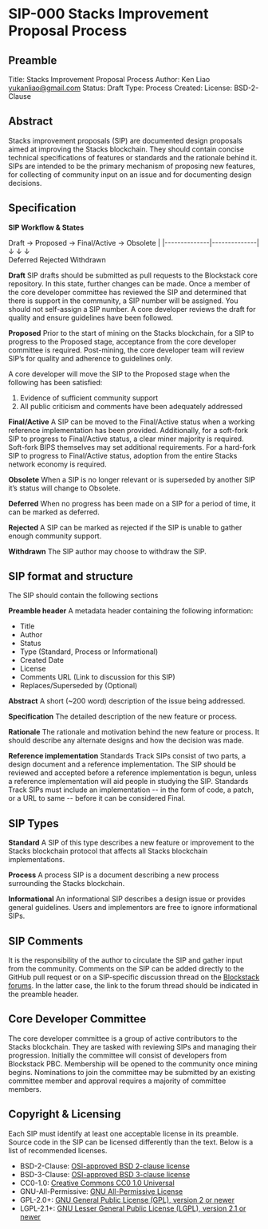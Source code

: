 # SIP-000 Stacks Improvement Proposal Process

## Preamble 

Title: Stacks Improvement Proposal Process
Author: Ken Liao <yukanliao@gmail.com>
Status: Draft
Type: Process
Created: 
License: BSD-2-Clause

## Abstract

Stacks improvement proposals (SIP) are documented design proposals aimed at improving the Stacks blockchain. They should contain concise technical specifications of features or standards and the rationale behind it. SIPs are intended to be the primary mechanism of proposing new features, for collecting of community input on an issue and for documenting design decisions.

## Specification

**SIP Workflow & States**

Draft → Proposed → Final/Active → Obsolete
 |
 |--------------|--------------|
↓                  ↓                   ↓                 
Deferred      Rejected       Withdrawn

**Draft**
SIP drafts should be submitted as pull requests to the Blockstack core repository. In this state, further changes can be made. Once a member of the core developer committee has reviewed the SIP and determined that there is support in the community, a SIP number will be assigned. You should not self-assign a SIP number. A core developer reviews the draft for quality and ensure guidelines have been followed. 

**Proposed**
Prior to the start of mining on the Stacks blockchain, for a SIP to progress to the Proposed stage, acceptance from the core developer committee is required. Post-mining, the core developer team will review SIP’s for quality and adherence to guidelines only.

A core developer will move the SIP to the Proposed stage when the following has been satisfied:


1. Evidence of sufficient community support
2. All public criticism and comments have been adequately addressed

**Final/Active**
A SIP can be moved to the Final/Active status when a working reference implementation has been provided. Additionally, for a soft-fork SIP to progress to Final/Active status, a clear miner majority is required. Soft-fork BIPS themselves may set additional requirements. For a hard-fork SIP to progress to Final/Active status, adoption from the entire Stacks network economy is required. 

**Obsolete**
When a SIP is no longer relevant or is superseded by another SIP it’s status will change to Obsolete. 

**Deferred**
When no progress has been made on a SIP for a period of time, it can be marked as deferred.

**Rejected**
A SIP can be marked as rejected if the SIP is unable to gather enough community support.

**Withdrawn** 
The SIP author may choose to withdraw the SIP.

## SIP format and structure

The SIP should contain the following sections

**Preamble header**
A metadata header containing the following information:

- Title
- Author
- Status
- Type (Standard, Process or Informational)
- Created Date
- License
- Comments URL (Link to discussion for this SIP)
- Replaces/Superseded by (Optional)

**Abstract**
A short (~200 word) description of the issue being addressed.

**Specification**
The detailed description of the new feature or process.

**Rationale**
The rationale and motivation behind the new feature or process. It should describe any alternate designs and how the decision was made.

**Reference implementation**
Standards Track SIPs consist of two parts, a design document and a reference implementation. The SIP should be reviewed and accepted before a reference implementation is begun, unless a reference implementation will aid people in studying the SIP. Standards Track SIPs must include an implementation -- in the form of code, a patch, or a URL to same -- before it can be considered Final.

## SIP Types

**Standard**
A SIP of this type describes a new feature or improvement to the Stacks blockchain protocol that affects all Stacks blockchain implementations.

**Process**
A process SIP is a document describing a new process surrounding the Stacks blockchain.

**Informational**
An informational SIP describes a design issue or provides general guidelines. Users and implementors are free to ignore informational SIPs.

## SIP Comments

It is the responsibility of the author to circulate the SIP and gather input from the community. Comments on the SIP can be added directly to the GitHub pull request or on a SIP-specific discussion thread on the [Blockstack forums](https://forum.blockstack.org). In the latter case, the link to the forum thread should be indicated in the preamble header.

## Core Developer Committee

The core developer committee is a group of active contributors to the Stacks blockchain. They are tasked with reviewing SIPs and managing their progression. Initially the committee will consist of developers from Blockstack PBC. Membership will be opened to the community once mining begins. Nominations to join the committee may be submitted by an existing committee member and approval requires a majority of committee members.

## Copyright & Licensing

Each SIP must identify at least one acceptable license in its preamble. Source code in the SIP can be licensed differently than the text. Below is a list of recommended licenses.


- BSD-2-Clause: [OSI-approved BSD 2-clause license](https://opensource.org/licenses/BSD-2-Clause)
- BSD-3-Clause: [OSI-approved BSD 3-clause license](https://opensource.org/licenses/BSD-3-Clause)
- CC0-1.0: [Creative Commons CC0 1.0 Universal](https://creativecommons.org/publicdomain/zero/1.0/)
- GNU-All-Permissive: [GNU All-Permissive License](http://www.gnu.org/prep/maintain/html_node/License-Notices-for-Other-Files.html)
- GPL-2.0+: [GNU General Public License (GPL), version 2 or newer](http://www.gnu.org/licenses/old-licenses/gpl-2.0.en.html)
- LGPL-2.1+: [GNU Lesser General Public License (LGPL), version 2.1 or newer](http://www.gnu.org/licenses/old-licenses/lgpl-2.1.en.html)

